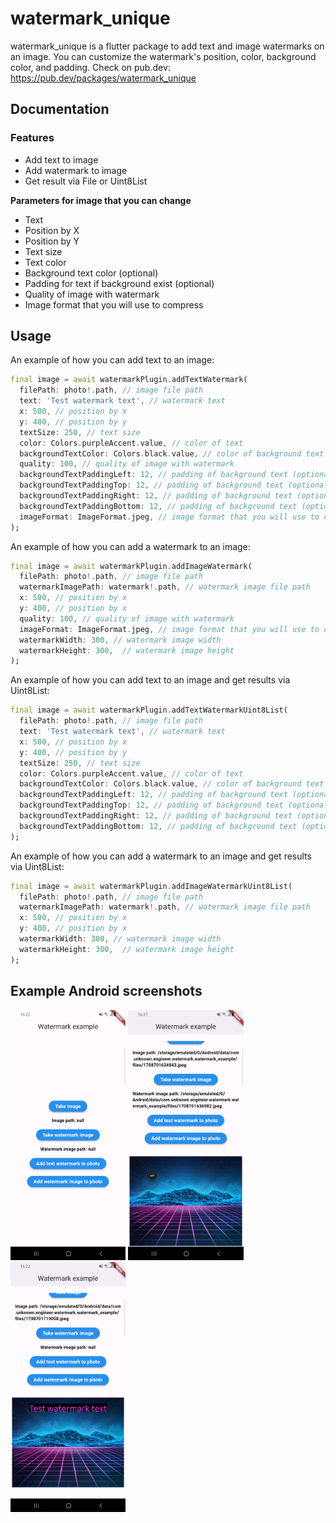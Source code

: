 # watermark_unique

watermark_unique is a flutter package to add text and image watermarks on an image. You can customize the watermark's position, color, background color, and padding.
Check on pub.dev: https://pub.dev/packages/watermark_unique

## Documentation
### Features

- Add text to image
- Add watermark to image
- Get result via File or Uint8List

**Parameters for image that you can change**

- Text
- Position by X
- Position by Y
- Text size
- Text color
- Background text color (optional)
- Padding for text if background exist (optional)
- Quality of image with watermark
- Image format that you will use to compress

## Usage
An example of how you can add text to an image:
```dart
final image = await watermarkPlugin.addTextWatermark(
  filePath: photo!.path, // image file path
  text: 'Test watermark text', // watermark text
  x: 500, // position by x
  y: 400, // position by y
  textSize: 250, // text size
  color: Colors.purpleAccent.value, // color of text
  backgroundTextColor: Colors.black.value, // color of background text (optional)
  quality: 100, // quality of image with watermark
  backgroundTextPaddingLeft: 12, // padding of background text (optional)
  backgroundTextPaddingTop: 12, // padding of background text (optional)
  backgroundTextPaddingRight: 12, // padding of background text (optional)
  backgroundTextPaddingBottom: 12, // padding of background text (optional)
  imageFormat: ImageFormat.jpeg, // image format that you will use to compress
);
```

An example of how you can add a watermark to an image:
```dart
final image = await watermarkPlugin.addImageWatermark(
  filePath: photo!.path, // image file path
  watermarkImagePath: watermark!.path, // watermark image file path
  x: 500, // position by x
  y: 400, // position by x
  quality: 100, // quality of image with watermark
  imageFormat: ImageFormat.jpeg, // image format that you will use to compress
  watermarkWidth: 300, // watermark image width
  watermarkHeight: 300,  // watermark image height
);
```

An example of how you can add text to an image and get results via Uint8List:
```dart
final image = await watermarkPlugin.addTextWatermarkUint8List(
  filePath: photo!.path, // image file path
  text: 'Test watermark text', // watermark text
  x: 500, // position by x
  y: 400, // position by y
  textSize: 250, // text size
  color: Colors.purpleAccent.value, // color of text
  backgroundTextColor: Colors.black.value, // color of background text (optional)
  backgroundTextPaddingLeft: 12, // padding of background text (optional)
  backgroundTextPaddingTop: 12, // padding of background text (optional)
  backgroundTextPaddingRight: 12, // padding of background text (optional)
  backgroundTextPaddingBottom: 12, // padding of background text (optional)
);
```

An example of how you can add a watermark to an image and get results via Uint8List:
```dart
final image = await watermarkPlugin.addImageWatermarkUint8List(
  filePath: photo!.path, // image file path
  watermarkImagePath: watermark!.path, // watermark image file path
  x: 500, // position by x
  y: 400, // position by x
  watermarkWidth: 300, // watermark image width
  watermarkHeight: 300,  // watermark image height
);
```



## Example Android screenshots
<img src="https://github.com/engineer-unknown/watermark_unique/raw/main/android_example.png" height="400">
<img src="https://github.com/engineer-unknown/watermark_unique/raw/main/android_example_image_watermark.png" height="400">
<img src="https://github.com/engineer-unknown/watermark_unique/raw/main/android_example_text.png" height="400">